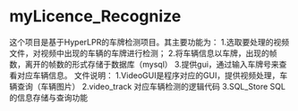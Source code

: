 # myLicence_Recognize
这个项目是基于HyperLPR的车牌检测项目。其主要功能为：
1.选取要处理的视频文件，对视频中出现的车辆的车牌进行检测；
2.将车辆信息以车牌，出现的帧数，离开的帧数的形式存储于数据库（mysql）
3.提供gui，通过输入车牌号来查看对应车辆信息。
文件说明：
1.VideoGUI是程序对应的GUI，提供视频处理，车辆查询（车辆图片）
2.video_track 对应车辆检测的逻辑代码
3.SQL_Store SQL的信息存储与查询功能
